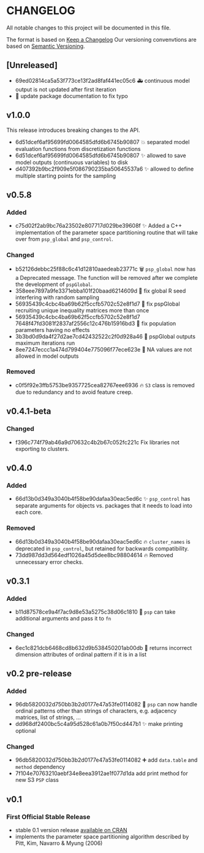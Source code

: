 # CHANGELOG

All notable changes to this project will be documented in this file.

The format is based on [Keep a Changelog](https://keepachangelog.com/en/1.0.0/)
Our versioning convenvtions are based on [Semantic Versioning](https://semver.org/).

## [Unreleased]

- 69ed02814ca5a53f773ce13f2ad8faf441ec05c6 :ambulance: continuous model output is not updated after first iteration
- :memo: update package documentation to fix typo

## v1.0.0

This release introduces breaking changes to the API.

- 6d51dcef6af95699fd0064585dfd6b6745b90807 :boom: separated model evaluation functions from discretization functions
- 6d51dcef6af95699fd0064585dfd6b6745b90807 :sparkles: allowed to save model outputs (continuous variables) to disk
- d407392b9bc2f909e5f086790235ba50645537a6 :sparkles: allowed to define multiple starting points for the sampling

## v0.5.8

### Added

- c75d02f2ab9bc76a23502e807717d029be39608f :sparkles: Added a C++ implementation of the parameter space partitioning routine that will take over from `psp_global` and `psp_control`.

### Changed

- b52126debbc25f88c6c41d12810aaedeab23771c :wastebasket: `psp_global` now has a Deprecated message. The function will be removed after we complete the development of `pspGlobal`.
- 358eee7897a9fe3371ebba101f20baad6214609d :bug: fix global R seed interfering with random sampling
- 56935439c4cbc4ba69b62f5ccfb5702c52e8f1d7 🐛 fix pspGlobal recruiting unique inequality matrices more than once
- 56935439c4cbc4ba69b62f5ccfb5702c52e8f1d7 7648f47fd3081f2837af2556c12c476b15916bd3 🐛 fix population parameters having no effects
- 3b3bd0d9da4f27d2ae7cd42432522c2f0d928a46 🚸 pspGlobal outputs maximum iterations run
- 8ee7247eccc1a474d799404e775096f77ece623e :children_crossing: NA values are not allowed in model outputs

### Removed

- c0f5f92e3ffb5753be9357725cea82767eee6936 🔥 `S3` class is removed due to redundancy and to avoid feature creep.

## v0.4.1-beta

### Changed

- f396c774f79ab46a9d70632c4b2b67c052fc221c Fix libraries not exporting to clusters.

## v0.4.0

### Added

- 66d13b0d349a3040b4f58be90dafaa30eac5ed6c :sparkles: `psp_control` has separate arguments for objects vs. packages that it needs
to load into each core.

### Removed

- 66d13b0d349a3040b4f58be90dafaa30eac5ed6c :fire: `cluster_names` is deprecated in `psp_control`, but retained for backwards
compatibility.
- 73dd987dd3d564edf1026a45d5dee8bc98804614 :fire: Removed unnecessary error checks.

## v0.3.1

### Added

- b11d87578ce9a4f7ac9d8e53a5275c38d06c1810 :gift: `psp` can take additional arguments and pass it to `fn`

### Changed

- 6ec1c821dcb6468cd8b632d9b538450201ab00db :bug: returns incorrect dimension attributes of ordinal pattern if it is in a list

## v0.2 pre-release

### Added

- 96db5820032d750bb3b2d0177e47a53fe0114082 :gift: `psp` can now handle ordinal patterns other than strings of characters, e.g. adjacency matrices, list of strings, …
- dd968df2400bc5c4a95d528c61a0b7f50cd447b1 :sparkles: make printing optional

### Changed

- 96db5820032d750bb3b2d0177e47a53fe0114082 :heavy_plus_sign: add `data.table` and `method` dependency
- 7f104e70763210aebf34e8eea3912ae1f077d1da add print method for new S3 `PSP` class

## v0.1

### First Official Stable Release

- stable 0.1 version release [available on CRAN](https://cran.r-project.org/package=psp)
- implements the parameter space partitioning algorithm described by Pitt, Kim, Navarro & Myung (2006)

